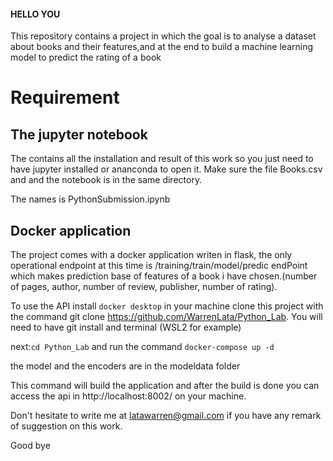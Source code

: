 #### HELLO YOU

This repository contains a project in which the goal is to analyse a dataset about books and their features,and at the end to build a machine learning model to predict the rating of a book

# Requirement

## The jupyter notebook 
The contains all the installation and result of this work so you just need to have jupyter installed or ananconda to open it.
Make sure the file Books.csv and and the notebook is in the same directory.

The names is PythonSubmission.ipynb

## Docker application

The project comes with a docker application writen in flask, the only operational endpoint at this time is /training​/train​/model​/predic endPoint which 
makes prediction base of features of a book i have chosen.(number of pages, author, number of review, publisher, number of rating).

To use the API install `docker desktop` in your machine clone this project with the command git clone https://github.com/WarrenLata/Python_Lab.
You will need to have git install and terminal (WSL2 for example)

next:`cd Python_Lab`
and run the command `docker-compose up -d`

the model and the encoders are in the modeldata folder

This command will build the application and after the build is done you can access the api in http://localhost:8002/ on your machine.

Don't hesitate to write me at latawarren@gmail.com if you have any remark of suggestion on this work.

Good bye




